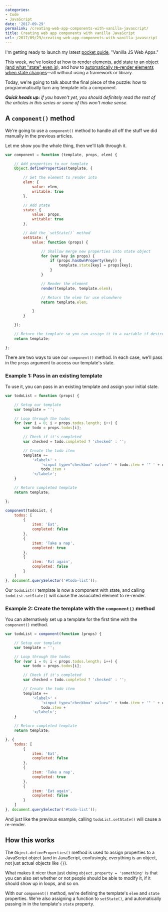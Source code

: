 ```yaml
---
categories:
- Code
- JavaScript
date: '2017-09-29'
permalink: /creating-web-app-components-with-vanilla-javascript/
title: Creating web app components with vanilla JavaScript
url: /2017/09/29/creating-web-app-components-with-vanilla-javascript
---
```


I'm getting ready to launch my latest [pocket guide](/guides/), "Vanilla JS Web Apps."

This week, we've looked at how to [render elements](/rendering-dynamic-and-conditional-templates-with-vanilla-javascript/), [add state to an object (and what "state" even is)](/components-state-and-vanilla-javascript/), and how to [automatically re-render elements when state changes](/automatically-re-rendering-an-element-when-its-state-changes-with-vanilla-javascript/)&mdash;all without using a framework or library.

Today, we're going to talk about the final piece of the puzzle: how to programmatically turn any template into a component.

*__Quick heads up:__ if you haven't yet, you should definitely read the rest of the articles in this series or some of this won't make sense.*

## A `component()` method

We're going to use a `component()` method to handle all off the stuff we did manually in the previous articles.

Let me show you the whole thing, then we'll talk through it.

```js
var component = function (template, props, elem) {

	// Add properties to our template
	Object.defineProperties(template, {

		// Set the element to render into
		elem: {
			value: elem,
			writable: true
		},

		// Add state
		state: {
			value: props,
			writable: true
		},

		// Add the `setState()` method
		setState: {
			value: function (props) {

				// Shallow merge new properties into state object
				for (var key in props) {
					if (props.hasOwnProperty(key)) {
						template.state[key] = props[key];
					}
				}

				// Render the element
				render(template, template.elem);

				// Return the elem for use elsewhere
				return template.elem;

			}
		}

	});

	// Return the template so you can assign it to a variable if desired
	return template;

};
```

There are two ways to use our `component()` method. In each case, we'll pass in the `props` argument to access our template's state.

### Example 1: Pass in an existing template

To use it, you can pass in an existing template and assign your initial state.

```js
var todoList = function (props) {

    // Setup our template
    var template = '';

    // Loop through the todos
    for (var i = 0; i < props.todos.length; i++) {
        var todo = props.todos[i];

        // Check if it's completed
        var checked = todo.completed ? 'checked' : '';

        // Create the todo item
        template +=
            '<label>' +
                '<input type="checkbox" value="' + todo.item + '" ' + checked + '>' +
                todo.item +
            '</label>';
    }

    // Return completed template
    return template;

};

component(todoList, {
    todos: [
        {
            item: 'Eat',
            completed: false
        },
        {
            item: 'Take a nap',
            completed: true
        },
        {
            item: 'Eat again',
            completed: false
        }
    ]
}, document.querySelector('#todo-list'));
```

Our `todoList()` template is now a component with state, and calling `todoList.setState()` will cause the associated element to re-render.

### Example 2: Create the template with the `component()` method

You can alternatively set up a template for the first time with the `component()` method.

```js
var todoList = component(function (props) {

    // Setup our template
    var template = '';

    // Loop through the todos
    for (var i = 0; i < props.todos.length; i++) {
        var todo = props.todos[i];

        // Check if it's completed
        var checked = todo.completed ? 'checked' : '';

        // Create the todo item
        template +=
            '<label>' +
                '<input type="checkbox" value="' + todo.item + '" ' + checked + '>' +
                todo.item +
            '</label>';
    }

    // Return completed template
    return template;

}, {
    todos: [
        {
            item: 'Eat',
            completed: false
        },
        {
            item: 'Take a nap',
            completed: true
        },
        {
            item: 'Eat again',
            completed: false
        }
    ]
}, document.querySelector('#todo-list'));
```

And just like the previous example, calling `todoList.setState()` will cause a re-render.

## How this works

The `Object.defineProperties()` method is used to assign properties to a JavaScript object (and in JavaScript, confusingly, everything is an object, not just actual objects like `{}`).

What makes it nicer than just doing `object.property = 'something'` is that you can also set whether or not people should be able to modify it, if it should show up in loops, and so on.

With our `component()` method, we're defining the template's `elem` and `state` properties. We're also assigning a function to `setState()`, and automatically passing in in the template's `state` property.